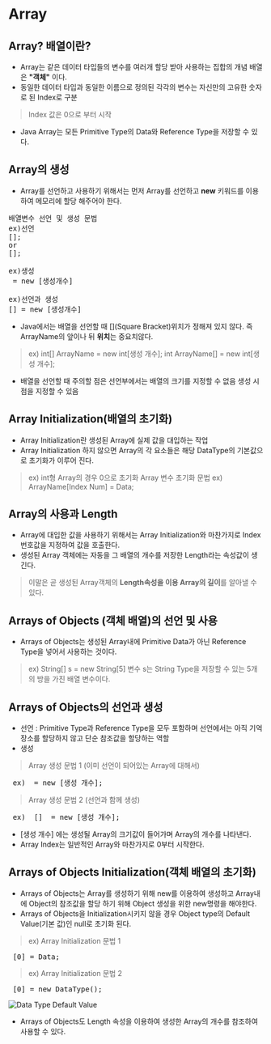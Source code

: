 Array
================


Array? 배열이란?
-----------------------
+ Array는 같은 데이터 타입들의 변수를 여러개 할당 받아 사용하는 집합의 개념 배열은 **"객체"** 이다.
+ 동일한 데이터 타입과 동일한 이름으로 정의된 각각의 변수는 자신만의 고유한 숫자로 된 Index로 구분
> Index 값은 0으로 부터 시작
+ Java Array는 모든 Primitive Type의 Data와 Reference Type을 저장할 수 있다.


Array의 생성
-----------------
+ Array를 선언하고 사용하기 위해서는 먼저 Array를 선언하고 **new** 키워드를 이용하여 메모리에 할당 해주어야 한다.
<pre>배열변수 선언 및 생성 문법
ex)선언
<DataType>[]<ArrayName>;
or
<DataType><ArrayName>[];

ex)생성
<ArrayName> = new <DataType>[생성개수]
 
ex)선언과 생성
<DataType>[]<ArrayName> = new <DataType>[생성개수]</pre>
 
+ Java에서는 배열을 선언할 때 [](Square Bracket)위치가 정해져 있지 않다. 즉 ArrayName의 앞이나 뒤 **위치**는 중요치않다.
> ex)
int[] ArrayName = new int[생성 개수];
int ArrayName[] = new int[생성 개수];

+ 배열을 선언할 때 주의할 점은 선언부에서는 배열의 크기를 지정할 수 없음 생성 시점을 지정할 수 있음


Array Initialization(배열의 초기화)
-----------------
+ Array Initialization란 생성된 Array에 실제 값을 대입하는 작업
+ Array Initialization 하지 않으면 Array의 각 요소들은 해당 DataType의 기본값으로 초기화가 이루어 진다.
> ex) int형 Array의 경우 0으로 초기화
> Array 변수 초기화 문법 ex) ArrayName[Index Num] = Data;


Array의 사용과 Length
-------------------
+ Array에 대입한 값을 사용하기 위해서는 Array Initialization와 마찬가지로 Index 번호값을 지정하여 값을 호출한다.
+ 생성된 Array 객체에는 자동을 그 배열의 개수를 저장한 Length라는 속성값이 생긴다.
> 이말은 곧 생성된 Array객체의 **Length속성을 이용 Array의 길이**를 알아낼 수 있다.


Arrays of Objects (객체 배열)의 선언 및 사용
---------------
+ Arrays of Objects는 생성된 Array내에 Primitive Data가 아닌 Reference Type을 넣어서 사용하는 것이다.
> ex) String[] s = new String[5] 변수 s는 String Type을 저장할 수 있는 5개의 방을 가진 배열 변수이다.

Arrays of Objects의 선언과 생성
-------------------
+ 선언 : Primitive Type과 Reference Type을 모두 포함하며 선언에서는 아직 기억장소를 할당하지 않고 단순 참조값을 할당하는 역할
+ 생성
> Array 생성 문법 1 (이미 선언이 되어있는 Array에 대해서)
<pre> ex) <Array Name> = new <Data Type>[생성 개수];</pre>

> Array 생성 문법 2 (선언과 함께 생성)
<pre> ex) <Data Type> [] <Array Name> = new <Data Type>[생성 개수];</pre>

+ [생성 개수] 에는 생성될 Array의 크기값이 들어가며 Array의 개수를 나타낸다.
+ Array Index는 일반적인 Array와 마찬가지로 0부터 시작한다.


Arrays of Objects Initialization(객체 배열의 초기화)
-------------
+ Arrays of Objects는 Array를 생성하기 위해 new를 이용하여 생성하고 Array내에 Object의 참조값을 할당 하기 위해 Object 생성을 위한 new명령을 해야한다.
+ Arrays of Objects을 Initialization시키지 않을 경우 Object type의 Default Value(기본 값)인 null로 초기화 된다.
> ex) Array Initialization 문법 1
 <pre> <Array Variable Name>[0] = Data; </pre>

>ex) Array Initialization 문법 2
 <pre> <Array Variable Name>[0] = new DataType(); </pre>

![Data Type Default Value](https://i.stack.imgur.com/T4h0h.png)

+ Arrays of Objects도 Length 속성을 이용하여 생성한 Array의 개수를 참조하여 사용할 수 있다.
